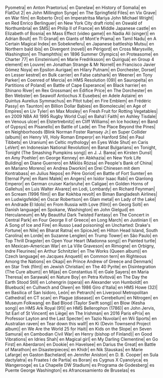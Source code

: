 Pyometra| en
Anton Praetorius| en
Danelaw| en
History of Somalia| en
FlatOut 2| en
John Millington Synge| en
The Springfield Files| en
Vix Grave| en
War film| en
Roberto Orci| en
Imperatritsa Mariya
John Michael Wright| en
Red
Enrico Berlinguer| en
New York City draft riots| en
Oswald of Northumbria| en
SMS| en
Philip II of France| en
Middle
Japanese castle| en
Elizabeth of Bosnia| en
Mass Effect (video game)| en
Nadia Ali (singer)| en
Adrian Boult| en
TI
Granat| en
Giants of Mont'e Prama| en
Tamil Nadu| en
A Certain Magical Index| en
Sobekneferu| en
Japanese battleship Mutsu| en
Northern bald ibis| en
Divergent (novel)| en
Périgord| en
Cross
Marysville, Washington| en
Thamphthis| en
1896 Summer Olympics| en
Proteasome| en
Charter 77| en
Einsteinium| en
Marie Fredriksson| en
Quiriguá| en
Group 4 element| en
Louvre| en
Jonathan Strange & Mr Norrell| en
Francisco Javier Gómez Noya| en
Epsilon Aurigae| en
Hilary Putnam| en
Dorchester, Dorset| en
Lesser kestrel| en
Bulk carrier| en
False catshark| en
Weener| en
Tony Parker| en
Coenred of Mercia| en
HMS Resolution (09)| en
Sauropelta| en
Partitions of Poland| en
Battle of Cape Esperance| en
Black harrier| en
Shinano River| en
Rex Grossman| en
Édifice Price| en
The Dorchester| en
Ben Webster| en
Seawolf
Antiochus X Eusebes| en
Adele Astaire| en
Quintus Aurelius Symmachus| en
Pitot tube| en
Fire Emblem| en
Frédéric Passy| en
Taunton| en
Billion Dollar Babies| en
Biomolecule| en
Age of Empires| en
Liv Tyler| en
Max Mosley| en
Fresh Fruit for Rotting Vegetables| en
2009 NBA All
1995 Rugby World Cup| en
Baháʼí Faith| en
Ashley Tisdale| en
Venous ulcer| en
Elstertrebnitz| en
Cliff Williams| en
Ice hockey| en
Band of Gypsys| en
Pisanello| en
Battle of Lade| en
The Place Beyond the Pines| en
Neighborhoods (Blink
Norman Foster Ramsey Jr.| en
Super Collider (album)| en
Henry VII, Holy Roman Emperor| en
Hanford Site| en
Paul Tibbets| en
Uranium| en
Celtic mythology| en
Eyes Wide Shut| en
Caris LeVert| en
Indonesian National Revolution| en
Banat Bulgarians| en
Tonight, Tonight (The Smashing Pumpkins song)| en
J. J. Barea| en
Kirsten Dunst| en
Amy Poehler| en
George Kenney| en
Abkhazia| en
New York Life Building| en
Diane Guerrero| en
Miklós Rózsa| en
People's Bank of China| en
Mariano Moreno| en
Andrea Dworkin| en
Drei Chinesen mit dem Kontrabass| en
Julius Nepos| en
Père Goriot| en
Battle of Fort Sumter| en
Eternal Pyre| en
Rami Malek| en
Angers| en
Isidor Isaac Rabi| en
Qianlong Emperor| en
German cruiser Karlsruhe| en
Caligae| en
Golden Horns of Gallehus| en
Luis Walter Alvarez| en
Lodi, Lombardy| en
Richard Feynman| en
Scream (1996 film)| en
Bar Kokhba revolt| en
Biman Bangladesh Airlines| en
Ludwigsfelde| en
Oscar Robertson| en
Glam metal| en
Lady of the Lake| en
Andrade El Idolo| en
From Russia with Love (film)| en
Georg Solti| en
Danish language| en
Spokane, Washington| en
John Gielgud| en
Herculaneum| en
My Beautiful Dark Twisted Fantasy| en
The Concert in Central Park| en
Four
George II of Greece| en
Long March| en
Justinian I| en
A Song of Ice and Fire| en
Russo
Lead poisoning| en
Uncharted: Drake's Fortune| en
Nile| en
Bharat Ratna| en
SpiceJet| en
Hilton Head Island, South Carolina| en
Lorde| en
Suzanne Lenglen| en
Trump Tower| en
São Paulo| en
Top Thrill Dragster| en
Open Your Heart (Madonna song)| en
Painted turtle| en
Mexican–American War| en
La Ville
Graveson| en
Rimogne| en
Orbigny, Indre
Fleurines| en
Arthur Schnitzler| en
The Works (Queen album)| en
Czech language| en
Jacques Anquetil| en
Common tern| en
Righteous Among the Nations| en
Okapi| en
Prince Andrew of Greece and Denmark| en
Star Trek (film)| en
Jewish Christian| en
The 40
Pyrite| en
Disintegration (The Cure album)| en
Mijas| en
Constantius II| en
Gale Sayers| en
Maria Theresa| en
Sarawak| en
Nature Boy| en
Petra Kvitová| en
The Day the Earth Stood Still| en
Lohengrin (opera)| en
Alexander von Humboldt| en
Bluebuck| en
Culhwch and Olwen| en
1986 Giro d'Italia| en
HMS Howe (32)| en
Basilica of San Isidoro, León| en
Petrarch| en
Liverpool Metropolitan Cathedral| en
CT scan| en
Plague (disease)| en
Cerebellum| en
Nitrogen| en
Museum Folkwang| en
Bad Blood (Taylor Swift song)| en
Blow (Kesha song)| en
HMS Ark Royal (91)| en
HMS Bellerophon (1786)| en
John Jervis, 1st Earl of St Vincent| en
Liège| en
The Irishman| en
2016 Paris ePrix| en
Professor Layton and the Last Specter| en
Tazio Nuvolari| en
Wii Sports| en
Australian raven| en
Tear down this wall!| en
Ki (Devin Townsend Project album)| en
We Are the World 25 for Haiti| en
Kids on the Slope| en
Seven Samurai| en
Cambodian Civil War| en
Henry (bishop of Finland)| en
Good Vibrations| en
Idries Shah| en
Magical girl| en
My Darling Clementine| en
Go First| en
Aberdaron| en
Dookie| en
Havelsee| en
Darius the Great| en
Battle of Marathon| en
Disasterpieces| en
Khidr| en
Nik Stauskas| en
Marie Lafarge| en
Gaston Bachelard| en
Jennifer Aniston| en
D. B. Cooper| en
Sula dactylatra| es
Fraates I de Partia| es
Boran| es
Cygnus X
Cyanolyca| es
Wangerooge| es
La Chapelle
DW Stadium| es
Programa de Godesberg| es
Puente George Washington| es
Afrancesamiento de Bruselas| es
